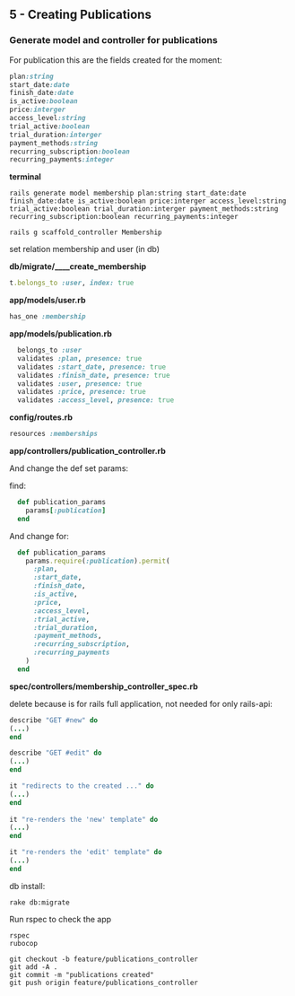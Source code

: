 ## 5 - Creating Publications

### Generate model and controller for publications

For publication this are the fields created for the moment:

```ruby
plan:string
start_date:date
finish_date:date
is_active:boolean
price:interger
access_level:string
trial_active:boolean
trial_duration:interger
payment_methods:string
recurring_subscription:boolean
recurring_payments:integer
```

**terminal**

    rails generate model membership plan:string start_date:date finish_date:date is_active:boolean price:interger access_level:string trial_active:boolean trial_duration:interger payment_methods:string recurring_subscription:boolean recurring_payments:integer

    rails g scaffold_controller Membership

set relation membership and user (in db)

**db/migrate/____create_membership**

```ruby
t.belongs_to :user, index: true
```

**app/models/user.rb**

```ruby
has_one :membership
```

**app/models/publication.rb**

```ruby
  belongs_to :user
  validates :plan, presence: true
  validates :start_date, presence: true
  validates :finish_date, presence: true
  validates :user, presence: true
  validates :price, presence: true
  validates :access_level, presence: true
```
**config/routes.rb**  

```ruby
resources :memberships
```

**app/controllers/publication_controller.rb**

And change the def set params:

find:

```ruby
  def publication_params
    params[:publication]
  end
```
And change for:  

```ruby
  def publication_params
    params.require(:publication).permit(
      :plan,
      :start_date,
      :finish_date,
      :is_active,
      :price,
      :access_level,
      :trial_active,
      :trial_duration,
      :payment_methods,
      :recurring_subscription,
      :recurring_payments
    )
  end
```

**spec/controllers/membership_controller_spec.rb**

delete because is for rails full application, not needed for only rails-api:

```ruby
describe "GET #new" do
(...)
end

describe "GET #edit" do
(...)
end

it "redirects to the created ..." do
(...)
end
  
it "re-renders the 'new' template" do
(...)
end

it "re-renders the 'edit' template" do
(...)
end
```


db install:

    rake db:migrate

Run rspec to check the app

    rspec
    rubocop

    git checkout -b feature/publications_controller
    git add -A .
    git commit -m "publications created"
    git push origin feature/publications_controller